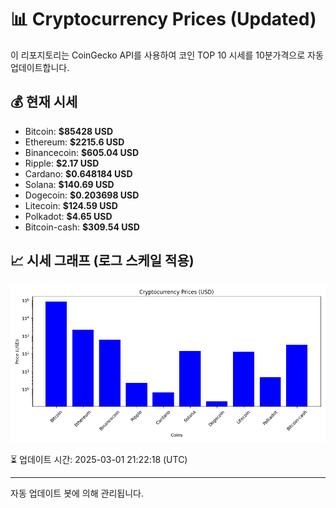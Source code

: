 
# 📊 Cryptocurrency Prices (Updated)

이 리포지토리는 CoinGecko API를 사용하여 코인 TOP 10 시세를 10분가격으로 자동 업데이트합니다.

## 💰 현재 시세
- Bitcoin: **$85428 USD**
- Ethereum: **$2215.6 USD**
- Binancecoin: **$605.04 USD**
- Ripple: **$2.17 USD**
- Cardano: **$0.648184 USD**
- Solana: **$140.69 USD**
- Dogecoin: **$0.203698 USD**
- Litecoin: **$124.59 USD**
- Polkadot: **$4.65 USD**
- Bitcoin-cash: **$309.54 USD**

## 📈 시세 그래프 (로그 스케일 적용)
![Crypto Prices](crypto_prices.png)

⏳ 업데이트 시간: 2025-03-01 21:22:18 (UTC)

---
자동 업데이트 봇에 의해 관리됩니다.
